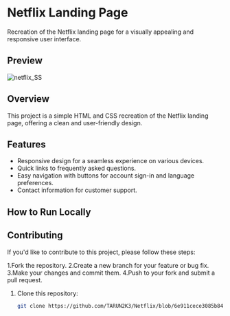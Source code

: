 # Netflix Landing Page

Recreation of the Netflix landing page for a visually appealing and responsive user interface.


## Preview

![netflix_SS](https://github.com/TARUN2K3/Netflix/assets/127468524/ce50976d-c925-4d54-ba58-2a4b76549b67)


## Overview

This project is a simple HTML and CSS recreation of the Netflix landing page, offering a clean and user-friendly design.

## Features

- Responsive design for a seamless experience on various devices.
- Quick links to frequently asked questions.
- Easy navigation with buttons for account sign-in and language preferences.
- Contact information for customer support.

## How to Run Locally

## Contributing
If you'd like to contribute to this project, please follow these steps:

1.Fork the repository.
2.Create a new branch for your feature or bug fix.
3.Make your changes and commit them.
4.Push to your fork and submit a pull request.

1. Clone this repository:

   ```bash
   git clone https://github.com/TARUN2K3/Netflix/blob/6e911cece3085b84b63f994cb82398b0e2a2f399/bharat/netflix.html

